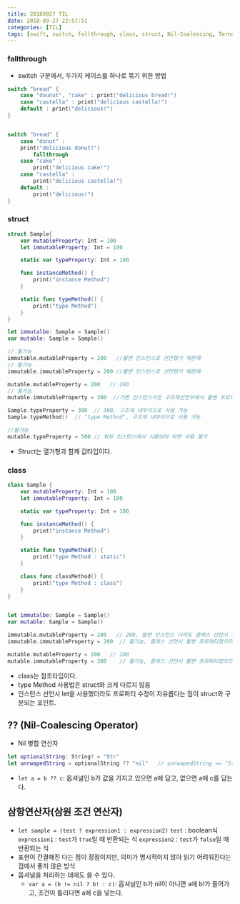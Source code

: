 ```yaml
---
title: 20180927 TIL
date: 2018-09-27 22:57:51
categories: [TIL]
tags: [swift, switch, fallthrough, class, struct, Nil-Coalescing, TernaryOperator]
---
```


### fallthrough
- switch 구문에서, 두가지 케이스를 하나로 묶기 위한 방법
```swift
switch "bread" {
    case "dounut", "cake" : print("delicious bread!")
    case "castella" : print("delicious castella!")
    default : print("delicious!")
}


switch "bread" {
    case "donut" : 
    print("delicious donut!")
        fallthrough
    case "cake" : 
        print("delicious cake!")
    case "castella" : 
        print("delicious castella!")
    default : 
        print("delicious!")
}
```

### struct
```swift
struct Sample{
    var mutableProperty: Int = 100
    let immutableProperty: Int = 100

    static var typeProperty: Int = 100

    func instanceMethod() {
        print("instance Method")
    }

    static func typeMethod() {      
        print("type Method")
    }
}

let immutalbe: Sample = Sample()
var mutable: Sample = Sample()

// 불가능
immutable.mutableProperty = 200   //불변 인스턴스로 선언했기 때문에
// 불가능
immutable.immutableProperty = 200 //불변 인스턴스로 선언했기 때문에

mutable.mutableProperty = 200   // 200
// 불가능
mutable.immutableProperty = 300  //가변 인스턴스지만 구조체선언부에서 불변 프로퍼티였기 때문에 불가능

Sample.typeProperty = 300  // 300, 구조체 내부이므로 사용 가능
Sample.typeMethod()  // "type Method", 구조체 내부이므로 사용 가능

//불가능 
mutable.typeProperty = 500 // 외부 인스턴스에서 사용하려 하면 사용 불가
```
- Struct는 열거형과 함께 값타입이다.


### class
```swift
class Sample {
    var mutableProperty: Int = 100
    let immutableProperty: Int = 100

    static var typeProperty: Int = 100

    func instanceMethod() {
        print("instance Method")
    }

    static func typeMethod() {      
        print("type Method : static")
    }

    class func classMethod() {
        print("type Method : class")
    }
}


let immutalbe: Sample = Sample()
var mutable: Sample = Sample()

immutable.mutableProperty = 200   // 200, 불변 인스턴스 더라도 클래스 선언시 가변이므로 변경 가능
immutable.immutableProperty = 200  // 불가능, 클래스 선언시 불변 프로퍼티였으므로 

mutable.mutableProperty = 200   // 200
mutable.immutableProperty = 300    // 불가능, 클래스 선언시 불변 프로퍼티였으므로
```
- class는 참조타입이다.
- type Method 사용법은 struct와 크게 다르지 않음
- 인스턴스 선언시 let을 사용했더라도 프로퍼티 수정이 자유롭다는 점이 struct와 구분되는 포인트.

## ?? (Nil-Coalescing Operator)
-  Nil 병합 연산자
```swift
let optionalString: String? = "Str"
let unrwapedString = optionalString ?? "nil"   // unrwapedString == "Str"
```
- `let a = b ?? c`: 옵셔널인 b가 값을 가지고 있으면 a에 담고, 없으면 a에 c를 담는다.

## 삼항연산자(삼원 조건 연산자)
- `let sample = (test ? expression1 : expression2)`
`test` : boolean식
`expression1` : `test`가 `true`일 때 반환되는 식
`expression2` : `test`가 `false`일 때 반환되는 식
- 표현이 간결해진 다는 점이 장점이지만, 의미가 명시적이지 않아 읽기 어려워진다는 점에서 좋지 않은 방식
- 옵셔널을 처리하는 데에도 쓸 수 있다. 
  - `var a = (b != nil ? b! : c)`: 옵셔널인 b가 nil이 아니면 a에 b!가 들어가고, 조건이 틀리다면 a에 c을 넣는다.
